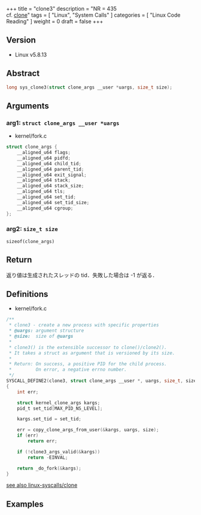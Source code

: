+++
title = "clone3"
description = "NR = 435 <br> cf. [clone](/memo/ja/docs/linux-syscalls/clone/)"
tags = [
  "Linux", "System Calls"
]
categories = [
  "Linux Code Reading"
]
weight = 0
draft = false
+++

## Version

- Linux v5.8.13

## Abstract

```c
long sys_clone3(struct clone_args __user *uargs, size_t size);
```

## Arguments

### arg1: `struct clone_args __user *uargs`

- kernel/fork.c

```c
struct clone_args {
	__aligned_u64 flags;
	__aligned_u64 pidfd;
	__aligned_u64 child_tid;
	__aligned_u64 parent_tid;
	__aligned_u64 exit_signal;
	__aligned_u64 stack;
	__aligned_u64 stack_size;
	__aligned_u64 tls;
	__aligned_u64 set_tid;
	__aligned_u64 set_tid_size;
	__aligned_u64 cgroup;
};
```

### arg2: `size_t size`

`sizeof(clone_args)`

## Return

返り値は生成されたスレッドの tid．失敗した場合は -1 が返る．

## Definitions

- kernel/fork.c

```c
/**
 * clone3 - create a new process with specific properties
 * @uargs: argument structure
 * @size:  size of @uargs
 *
 * clone3() is the extensible successor to clone()/clone2().
 * It takes a struct as argument that is versioned by its size.
 *
 * Return: On success, a positive PID for the child process.
 *         On error, a negative errno number.
 */
SYSCALL_DEFINE2(clone3, struct clone_args __user *, uargs, size_t, size)
{
	int err;

	struct kernel_clone_args kargs;
	pid_t set_tid[MAX_PID_NS_LEVEL];

	kargs.set_tid = set_tid;

	err = copy_clone_args_from_user(&kargs, uargs, size);
	if (err)
		return err;

	if (!clone3_args_valid(&kargs))
		return -EINVAL;

	return _do_fork(&kargs);
}
```

[see also linux-syscalls/clone](../clone/)

## Examples
